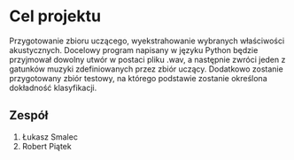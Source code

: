 # Cel projektu

Przygotowanie zbioru uczącego, wyekstrahowanie wybranych właściwości akustycznych. Docelowy program napisany w języku Python będzie przyjmował dowolny utwór w postaci pliku .wav, a następnie zwróci jeden z gatunków muzyki zdefiniowanych przez zbiór uczący. Dodatkowo zostanie przygotowany zbiór testowy, na którego podstawie zostanie określona dokładność klasyfikacji.

## Zespół
1. Łukasz Smalec
2. Robert Piątek
